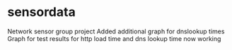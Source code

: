 # sensordata
Network sensor group project
Added additional graph for dnslookup times
Graph for test results for http load time and dns lookup time now working
